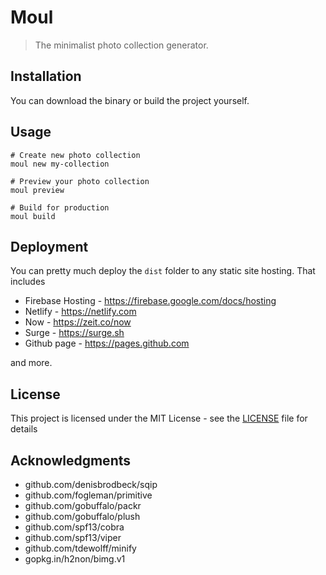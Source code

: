 # Moul
> The minimalist photo collection generator.

## Installation

You can download the binary or build the project yourself.

## Usage

```sh-session
# Create new photo collection
moul new my-collection

# Preview your photo collection
moul preview

# Build for production
moul build
```

## Deployment

You can pretty much deploy the `dist` folder to any static site hosting. That includes

* Firebase Hosting - https://firebase.google.com/docs/hosting
* Netlify - https://netlify.com
* Now - https://zeit.co/now
* Surge - https://surge.sh
* Github page - https://pages.github.com

and more.

## License

This project is licensed under the MIT License - see the [LICENSE](LICENSE) file for details

## Acknowledgments

* github.com/denisbrodbeck/sqip
* github.com/fogleman/primitive
* github.com/gobuffalo/packr
* github.com/gobuffalo/plush
* github.com/spf13/cobra
* github.com/spf13/viper
* github.com/tdewolff/minify
* gopkg.in/h2non/bimg.v1
